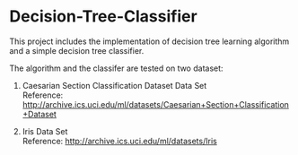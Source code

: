 # Decision-Tree-Classifier
This project includes the implementation of decision tree learning algorithm and a simple decision tree classifier.

The algorithm and the classifer are tested on two dataset:
1. Caesarian Section Classification Dataset Data Set\
Reference: http://archive.ics.uci.edu/ml/datasets/Caesarian+Section+Classification+Dataset

2. Iris Data Set\
Reference: http://archive.ics.uci.edu/ml/datasets/Iris
